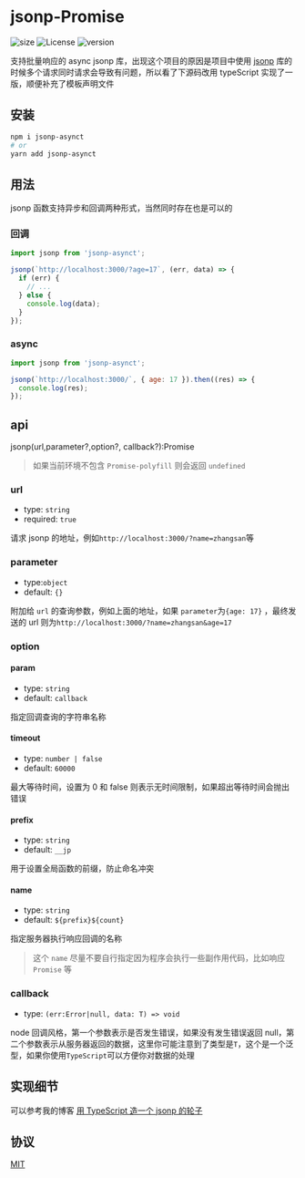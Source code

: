 # jsonp-Promise

![size](https://img.shields.io/badge/size-1.04kb-brightgreen) ![License](https://img.shields.io/badge/License-MIT-brightgreen) ![version](https://img.shields.io/badge/version-v1.0.3-brightgreen)

支持批量响应的 async jsonp 库，出现这个项目的原因是项目中使用 [jsonp](https://github.com/webmodules/jsonp) 库的时候多个请求同时请求会导致有问题，所以看了下源码改用 typeScript 实现了一版，顺便补充了模板声明文件

## 安装

```sh
npm i jsonp-asynct
# or
yarn add jsonp-asynct
```

## 用法

jsonp 函数支持异步和回调两种形式，当然同时存在也是可以的

### 回调

```js
import jsonp from 'jsonp-asynct';

jsonp(`http://localhost:3000/?age=17`, (err, data) => {
  if (err) {
    // ...
  } else {
    console.log(data);
  }
});
```

### async

```js
import jsonp from 'jsonp-asynct';

jsonp(`http://localhost:3000/`, { age: 17 }).then((res) => {
  console.log(res);
});
```

## api

jsonp(url,parameter?,option?, callback?):Promise

> 如果当前环境不包含 `Promise-polyfill` 则会返回 `undefined`

### url

- type: `string`
- required: `true`

请求 jsonp 的地址，例如`http://localhost:3000/?name=zhangsan`等

### parameter

- type:`object`
- default: `{}`

附加给 `url` 的查询参数，例如上面的地址，如果 `parameter`为`{age: 17}` ，最终发送的 url 则为`http://localhost:3000/?name=zhangsan&age=17`

### option

#### param

- type: `string`
- default: `callback`

指定回调查询的字符串名称

#### timeout

- type: `number | false`
- default: `60000`

最大等待时间，设置为 0 和 false 则表示无时间限制，如果超出等待时间会抛出错误

#### prefix

- type: `string`
- default: `__jp`

用于设置全局函数的前缀，防止命名冲突

#### name

- type: `string`
- default: `${prefix}${count}`

指定服务器执行响应回调的名称

> 这个 `name` 尽量不要自行指定因为程序会执行一些副作用代码，比如响应 `Promise` 等

### callback

- type: `(err:Error|null, data: T) => void`

node 回调风格，第一个参数表示是否发生错误，如果没有发生错误返回 null，第二个参数表示从服务器返回的数据，这里你可能注意到了类型是`T`，这个是一个泛型，如果你使用`TypeScript`可以方便你对数据的处理

## 实现细节

可以参考我的博客 [用 TypeScript 造一个 jsonp 的轮子](https://github.com/bosens-China/blog/issues/29)

## 协议

[MIT](/LICENSE)
